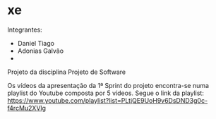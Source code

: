 # xe

Integrantes: 
- Daniel Tiago
- Adonias Galvão
-

Projeto da disciplina Projeto de Software

Os vídeos da apresentação da 1ª Sprint do projeto encontra-se numa playlist do Youtube 
composta por 5 vídeos.
Segue o link da playlist: https://www.youtube.com/playlist?list=PLtjQE9UoH9v6DsDND3g0c-f4rcMu2XVlg
